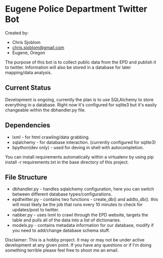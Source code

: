 Eugene Police Department Twitter Bot
=====================================
Created by:

*   Chris Sjoblom
*   chris.sjoblom@gmail.com
*   Eugene, Oregon

The purpose of this bot is to collect public data from the EPD and publish it to twitter. Information will also be stored in a database for later mapping/data analysis.

Current Status
--------------

Development is ongoing, currently the plan is to use SQLAlchemy to store everything in a database. Right now it's configured for sqlite3 but it's easily changeable within the dbhandler.py file.

Dependencies
------------
*   lxml - for html crawling/data grabbing.
*   sqlalchemy - for database interaction. (currently configured for sqlite3)
*   bpython(dev only) - used for deving in shell with autocompletion.

You can install requirements automatically within a virtualenv by using pip install -r requirements.txt in the base directory of this project.

File Structure
--------------

*   dbhandler.py - handles sqlalchemy configuration, here you can switch between different database types/configurations.
*   epdtwitter.py - contains two functions - create_db() and addto_db(). this will most likely be the job that runs every 10 minutes to check for updates/post to twitter.
*   nabber.py - uses lxml to crawl through the EPD website, targets the table and pulls all of the data into a list of dictionaries.
*   models.py - contains metadata information for our database, modify if you need to add/change database schema stuff.


Disclaimer: This is a hobby project. It may or may not be under active development at any given point. If you have any questions or if I'm doing something terrible please feel free to shoot me an email.
